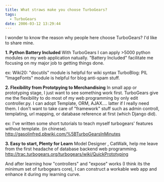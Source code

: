 ```yaml
---
title: What straws make you choose TurboGears?
tags:
  - TurboGears
date: 2006-03-12 13:29:44
---
```


I wonder to know the reason why people here choose TurboGears? I'd like to share mine.

<span style="font-weight:bold;">1\. Python Battery Included</span>
With TurboGears I can apply >5000 python modules on my web application natually. "Battery Included" facilitate me focusing on my major job to getting things done.

ex: 
Wiki20: "docutils" module is helpful for wiki syntax
TurboBlog: PIL "ImageFonts" module is helpful for blog anti-spam stuff.

<span style="font-weight:bold;">2\. Flexibility from Prototpying to Merchandising</span>
In small app or prototyping stage, I just want to see something work first.
TurboGears give me the flexibility to do most of my web programming by only edit controller.py. I can adopt Template, ORM, AJAX.... latter if I really need them.
I don't want to take care of "framework" stuff such as admin controll, templating, url mapping, or database reference at first (which Django did).

ex: I've written some short tutorials to teach myself turbogears' features without template. (in chinese).
http://gasolinfred.pbwiki.com/%5BTurboGearsInMinutes

<span style="font-weight:bold;">3\. Easy to start, Plenty for Learn</span>
Model Designer , CatWalk, help me leave from the first headache of database backend web programming.
http://trac.turbogears.org/turbogears/wiki/QuickPrototyping

And after learning how "controllers" and "expose" works (I think its the minimum set of turbogears core), I can construct a workable web app and enhance it during my learning curve.